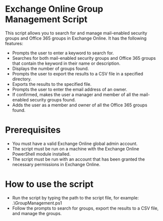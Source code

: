 
# Exchange Online Group Management Script

This script allows you to search for and manage mail-enabled security groups and Office 365 groups in Exchange Online. It has the following features:

- Prompts the user to enter a keyword to search for.
- Searches for both mail-enabled security groups and Office 365 groups that contain the keyword in their name or description.
- Displays the number of groups found.
- Prompts the user to export the results to a CSV file in a specified directory.
- Exports the results to the specified file.
- Prompts the user to enter the email address of an owner.
- If confirmed, makes the user a manager and member of all the mail-enabled security groups found.
- Adds the user as a member and owner of all the Office 365 groups found.

# Prerequisites

- You must have a valid Exchange Online global admin account.
- The script must be run on a machine with the Exchange Online PowerShell module installed.
- The script must be run with an account that has been granted the necessary permissions in Exchange Online.

# How to use the script
- Run the script by typing the path to the script file, for example: .\GroupManagement.ps1
- Follow the prompts to search for groups, export the results to a CSV file, and manage the groups.
